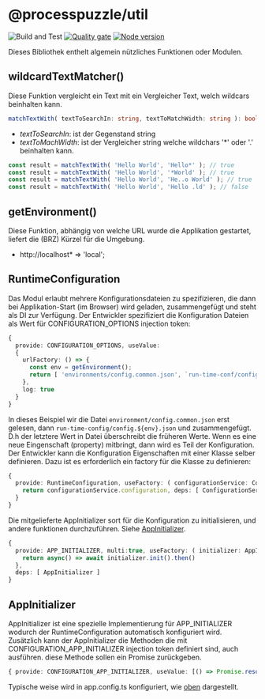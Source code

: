 # @processpuzzle/util
![Build and Test](https://github.com/ZsZs/processpuzzle/actions/workflows/build-util.yml/badge.svg)
[![Quality gate](https://sonarcloud.io/api/project_badges/quality_gate?project=processpuzzle_util)](https://sonarcloud.io/summary/new_code?id=processpuzzle_util&branch=develop)
[![Node version](https://img.shields.io/npm/v/%40processpuzzle%2Futil?style=flat)](https://www.npmjs.com/package/@processpuzzle/util)

Dieses Bibliothek enthelt algemein nützliches Funktionen oder Modulen.
## wildcardTextMatcher()

Diese Funktion vergleicht ein Text mit ein Vergleicher Text, welch wildcars beinhalten kann.

```typescript
matchTextWith( textToSearchIn: string, textToMatchWidth: string ): boolean;
```

- *textToSearchIn*: ist der Gegenstand string
- *textToMachWidth*: ist der Vergleicher string welche wildchars '*' oder '.' beinhalten kann.

```typescript
const result = matchTextWith( 'Hello World', 'Hello*' ); // true
const result = matchTextWith( 'Hello World', '*World' ); // true
const result = matchTextWith( 'Hello World', 'He..o World' ); // true
const result = matchTextWith( 'Hello World', 'Hello .ld' ); // false
```

## getEnvironment()

Diese Funktion, abhängig von welche URL wurde die Applikation gestartet, liefert die (BRZ) Kürzel für die Umgebung.

- http://localhost* => 'local';

## RuntimeConfiguration

Das Modul erlaubt mehrere Konfigurationsdateien zu spezifizieren, die dann bei Applikation-Start (im Browser) wird geladen,
zusammengefügt und steht als DI zur Verfügung. Der Entwickler spezifiziert die Konfiguration Dateien als Wert für
CONFIGURATION_OPTIONS injection token:

```typescript
{
  provide: CONFIGURATION_OPTIONS, useValue:
  {
    urlFactory: () => {
      const env = getEnvironment();
      return [ 'environments/config.common.json', `run-time-conf/config.${env}.json` ]
    }, 
    log: true
  }
}
```

In dieses Beispiel wir die Datei ``environment/config.common.json`` erst gelesen, dann ``run-time-config/config.${env}.json``
und zusammengefügt. D.h der letztere Wert in Datei überschreibt die früheren Werte. Wenn es eine neue Eingenschaft (property)
mitbringt, dann wird es Teil der Konfiguration.
Der Entwickler kann die Konfiguration Eigenschaften mit einer Klasse selber definieren. Dazu ist es erforderlich
ein factory für die Klasse zu definieren:

```typescript
{
  provide: RuntimeConfiguration, useFactory: ( configurationService: ConfigurationService<RuntimeConfiguration> ) => {
    return configurationService.configuration, deps: [ ConfigurationService ]
  }
}
```

Die mitgelieferte AppInitializer sort für die Konfiguration zu initialisieren, und andere funktionen durchzuführen.
Siehe [AppInitializer]().

```typescript
{
  provide: APP_INITIALIZER, multi:true, useFactory: ( initializer: AppInitializer ) => {
    return async() => await initializer.init().then()
  },
  deps: [ AppInitializer ]
}
```

## AppInitializer

AppInitializer ist eine spezielle Implementierung für APP_INITIALIZER wodurch der RuntimeConfiguration automatisch
konfiguriert wird. Zusätzlich kann der AppInitializer die Methoden die mit CONFIGURATION_APP_INITIALIZER injection token
definiert sind, auch ausführen. diese Methode sollen ein Promise<unknown> zurückgeben.

```typescript
{ provide: CONFIGURATION_APP_INITIALIZER, useValue: [() => Promise.resolve('anything'), () => Promise.resolve('something')] }
```

Typische weise wird in app.config.ts konfiguriert, wie [oben](#runtimeconfiguration) dargestellt.
